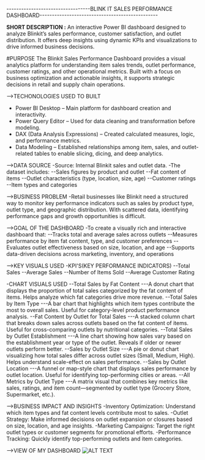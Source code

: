 ----------------------------------BLINK IT SALES PERFORMANCE DASHBOARD------------------------------------------------

**SHORT DESCRIPTION :**
An interactive Power BI dashboard designed to analyze Blinkit’s sales performance, customer satisfaction, and outlet distribution. It offers deep insights using dynamic KPIs and visualizations to drive informed business decisions.

#PURPOSE
The Blinkit Sales Performance Dashboard provides a visual analytics platform for understanding item sales trends, outlet performance, customer ratings, and other operational metrics. Built with a focus on business optimization and actionable insights, it supports strategic decisions in retail and supply chain operations.

-->TECHONOLOGIES USED TO BUILT 
- Power BI Desktop – Main platform for dashboard creation and interactivity.
- Power Query Editor – Used for data cleaning and transformation before modeling.
- DAX (Data Analysis Expressions) – Created calculated measures, logic, and performance metrics.
- Data Modeling – Established relationships among item, sales, and outlet-related tables to enable slicing, dicing, and deep analytics.

-->DATA SOURCE
-Source: Internal Blinkit sales and outlet data.
-The dataset includes:
  --Sales figures by product and outlet
  --Fat content of items
  --Outlet characteristics (type, location, size, age)
  --Customer ratings
  --Item types and categories

-->BUSINESS PROBLEM
-Retail businesses like Blinkit need a structured way to monitor key performance indicators such as sales by product type, outlet type, and geographic distribution. With scattered data, identifying performance gaps and growth opportunities is difficult.

-->GOAL OF THE DASHBOARD
-To create a visually rich and interactive dashboard that:
 --Tracks total and average sales across outlets
 --Measures performance by item fat content, type, and customer preferences
 --Evaluates outlet effectiveness based on size, location, and age
 --Supports data-driven decisions across marketing, inventory, and operations

-->KEY VISUALS USED
-KPI'S(KEY PERFORMANCE INDICATORS)
 --Total Sales
 --Average Sales
 --Number of Items Sold
 --Average Customer Rating

-CHART VISUALS USED
 --Total Sales by Fat Content
   ---A donut chart that displays the proportion of total sales categorized by the fat content of items. Helps analyze which fat categories drive more revenue.
 --Total Sales by Item Type
   ---A bar chart that highlights which item types contribute the most to overall sales. Useful for category-level product performance analysis.
 --Fat Content by Outlet for Total Sales
   ---A stacked column chart that breaks down sales across outlets based on the fat content of items. Useful for cross-comparing outlets by nutritional categories.
 --Total Sales by Outlet Establishment
   ---A line chart showing how sales vary based on the establishment year or type of the outlet. Reveals if older or newer outlets perform better.
 --Sales by Outlet Size
   ---A pie or donut chart visualizing how total sales differ across outlet sizes (Small, Medium, High). Helps understand scale-effect on sales performance.
 --Sales by Outlet Location
   ---A funnel or map-style chart that displays sales performance by outlet location. Useful for identifying top-performing cities or areas.
 --All Metrics by Outlet Type
   ---A matrix visual that combines key metrics like sales, ratings, and item count—segmented by outlet type (Grocery Store, Supermarket, etc.).
   
-->BUSINESS IMPACT AND INSIGHTS
   -Inventory Optimization: Understand which item types and fat content levels contribute most to sales.
   -Outlet Strategy: Make informed decisions on outlet expansion or closures based on size, location, and age insights.
   -Marketing Campaigns: Target the right outlet types or customer segments for promotional efforts.
   -Performance Tracking: Quickly identify top-performing outlets and item categories.

 -->VIEW OF MY DASHBOARD
 ![ALT TEXT]()
